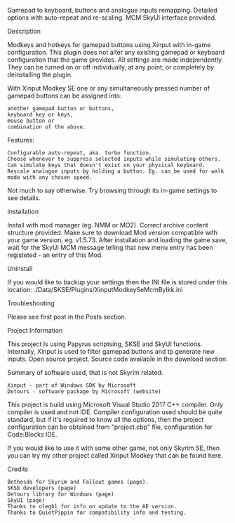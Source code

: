 Gamepad to keyboard, buttons and analogue inputs remapping. Detailed options with auto-repeat and re-scaling. MCM SkyUI interface provided. 

Description

Modkeys and hotkeys for gamepad buttons using Xinput with in-game configuration.
This plugin does not alter any existing gamepad or keyboard configuration that the game provides. All settings are made independently. They can be turned on or off individually, at any point; or completely by deinstalling the plugin.

With Xinput Modkey SE one or any simultaneously pressed number of gamepad buttons can be assigned into:

    another gamepad button or buttons,
    keyboard key or keys,
    mouse button or
    combination of the above.


Features:

    Configurable auto-repeat, aka. turbo function.
    Choose whenever to suppress selected inputs while simulating others.
    Can simulate keys that doesn't exist on your physical keyboard.
    Rescale analogue inputs by holding a button. Eg. can be used for walk mode with any chosen speed.


Not much to say otherwise. Try browsing through its in-game settings to see details.


Installation

Install with mod manager (eg. NMM or MO2). Correct archive content structure provided.
Make sure to download Mod version compatible with your game version, eg. v1.5.73.
After installation and loading the game save, wait for the SkyUI MCM message telling that new menu entry has been registeted - an entry of this Mod.


Uninstall

If you would like to backup your settings then the INI file is stored under this location:
./Data/SKSE/Plugins/XinputModkeySeMcmByIkk.ini


Troubleshooting

Please see first post in the Posts section.


Project Information

This project Is using Papyrus scriptsing, SKSE and SkyUI functions. Internally, Xinput is used to filter gamepad buttons and tp generate new inputs. Open source project. Source code available in the download section.

Summary of software used, that is not Skyrim related:

    Xinput - part of Windows SDK by Microsoft
    Detours - software package by Microsoft (website﻿)


This project is build using Microsoft Visual Studio 2017 C++ compiler. Only compiler is used and not IDE. Compiler configuration used should be quite standard, but if it's required to know all the options, then the project configuration can be obtained from "project.cbp" file, configuration for Code:Blocks IDE.

If you would like to use it with some other game, not only Skyrim SE, then you can try my other project called Xinput Modkey that can be found here﻿.


Credits

    Bethesda for Skyrim and Fallout games (page﻿).
    SKSE developers (page)
    Detours library for Windows (page)
    SkyUI (page)
    Thanks to olegbl for info on update to the AE version.
    Thanks to QuietPippin for compatibility info and testing.


